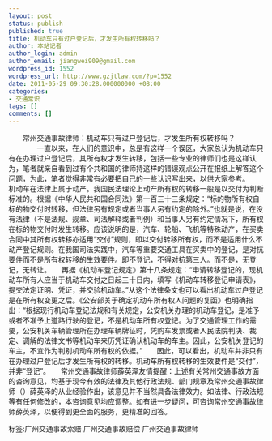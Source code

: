 ```yaml
---
layout: post
status: publish
published: true
title: 机动车只有过户登记后，才发生所有权转移吗？
author: 本站记者
author_login: admin
author_email: jiangwei909@gmail.com
wordpress_id: 1552
wordpress_url: http://www.gzjtlaw.com/?p=1552
date: 2011-05-29 09:30:28.000000000 +08:00
categories:
- 交通常识
tags: []
comments: []
---
```

　　常州交通事故律师：机动车只有过户登记后，才发生所有权转移吗？ 　　　　一直以来，在人们的意识中，总是有这样一个误区，大家总认为机动车只有在办理过户登记后，其所有权才发生转移，包括一些专业的律师们也是这样认为，笔者就亲自看到过有个共和国的律师持这样的错误观点公开在报纸上解答这个问题，为此，笔者觉得非常有必要把自己的一些认识写出来，以供大家参考。　　机动车在法律上属于动产。我国民法理论上动产所有权的转移一般是以交付为判断标准的。根据《中华人民共和国合同法》第一百三十三条规定：&ldquo;标的物所有权自标的物交付时转移，但法律另有规定或者当事人另有约定的除外。&rdquo;也就是说，在没有法律（不是法规、规章、司法解释或者判例）和当事人另有约定情况下，所有权在标的物交付时发生转移。应该说明的是，汽车、轮船、飞机等特殊动产，在买卖合同中其所有权转移亦适用&ldquo;交付&rdquo;规则，即以交付转移所有权，而不是适用什么不动产登记规则。在我国司法实践中，汽车等重要交通工具在买卖中的登记，是对抗要件而不是所有权转移的生效要件。即不登记，不得对抗第三人。而不是，无登记，无转让。　　再据《机动车登记规定》第十八条规定：&ldquo;申请转移登记的，现机动车所有人应当于机动车交付之日起三十日内，填写《机动车转移登记申请表》，提交法定证明、凭证，并交验机动车。&rdquo;从这个法律条文也可以看出机动车过户登记是在所有权变更之后。《公安部关于确定机动车所有权人问题的复函》也明确指出：&ldquo;根据现行机动车登记法规和有关规定，公安机关办理的机动车登记，是准予或者不准予上道路行驶的登记，不是机动车所有权登记。为了交通管理工作的需要，公安机关车辆管理所在办理车辆牌征时，凭购车发票或者人民法院判决、裁定、调解的法律文书等机动车来历凭证确认机动车的车主。因此，公安机关登记的车主，不宜作为判别机动车所有权的依据。&rdquo;　　因此，可以看出，机动车并非只有在办理过户登记后才发生所有权的转移。机动车所有权转移的生效要件是&ldquo;交付&rdquo;，并非&ldquo;登记&rdquo;。　　常州交通事故律师薛英泽友情提醒：上述有关常州交通事故方面的咨询意见，均基于现今有效的法律及其他行政法规、部门规章及常州交通事故律师（）薛英泽的从业经验作出，该意见并不当然具备法律效力。如法律、行政法规等有任何修改的，本咨询意见均应调整。如有进一步疑问，可咨询常州交通事故律师薛英泽，以便得到更全面的服务，更精准的回答。标签:广州交通事故索赔 广州交通事故赔偿 广州交通事故律师
